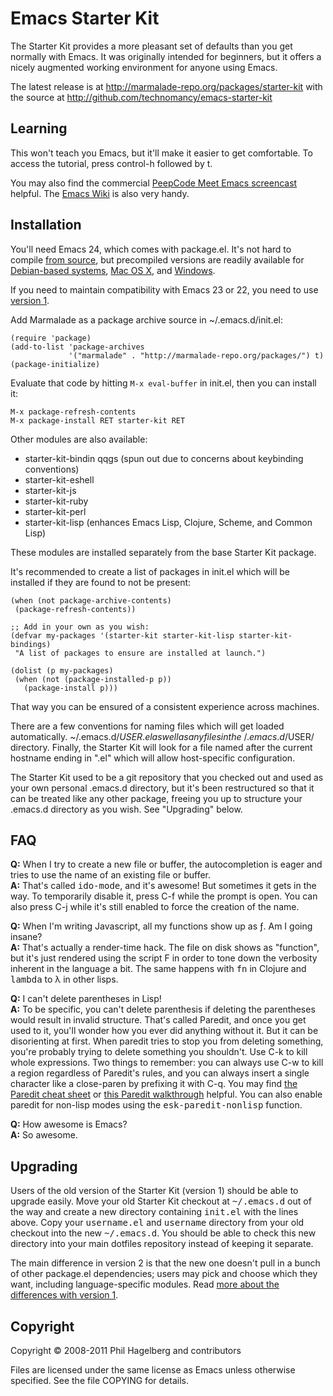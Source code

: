 # Emacs Starter Kit

The Starter Kit provides a more pleasant set of defaults than you get
normally with Emacs. It was originally intended for beginners, but it
offers a nicely augmented working environment for anyone using Emacs.

The latest release is at http://marmalade-repo.org/packages/starter-kit
with the source at http://github.com/technomancy/emacs-starter-kit

## Learning

This won't teach you Emacs, but it'll make it easier to get
comfortable. To access the tutorial, press control-h followed by t.

You may also find the commercial [PeepCode Meet Emacs
screencast](http://peepcode.com/products/meet-emacs) helpful. The
[Emacs Wiki](http://emacswiki.org) is also very handy.

## Installation

You'll need Emacs 24, which comes with package.el. It's not hard to
compile [from source](http://github.com/emacsmirror/emacs), but
precompiled versions are readily available for
[Debian-based systems](http://emacs.naquadah.org/),
[Mac OS X](http://emacsformacosx.com/builds), and
[Windows](http://code.google.com/p/emacs-for-windows/updates/list).

If you need to maintain compatibility with Emacs 23 or 22, you need to
use [version 1](https://github.com/technomancy/emacs-starter-kit/tree/master).

Add Marmalade as a package archive source in ~/.emacs.d/init.el:

```Lisp
(require 'package)
(add-to-list 'package-archives
             '("marmalade" . "http://marmalade-repo.org/packages/") t)
(package-initialize)
```

Evaluate that code by hitting `M-x eval-buffer` in init.el, then you
can install it:

    M-x package-refresh-contents
    M-x package-install RET starter-kit RET

Other modules are also available:

* starter-kit-bindin qqgs (spun out due to concerns about keybinding conventions)
* starter-kit-eshell
* starter-kit-js
* starter-kit-ruby
* starter-kit-perl
* starter-kit-lisp (enhances Emacs Lisp, Clojure, Scheme, and Common Lisp)

These modules are installed separately from the base Starter Kit package.

It's recommended to create a list of packages in init.el which will be
installed if they are found to not be present:

 ```Lisp
(when (not package-archive-contents)
  (package-refresh-contents))

;; Add in your own as you wish:
(defvar my-packages '(starter-kit starter-kit-lisp starter-kit-bindings)
  "A list of packages to ensure are installed at launch.")

(dolist (p my-packages)
  (when (not (package-installed-p p))
    (package-install p)))
```
That way you can be ensured of a consistent experience across machines.

There are a few conventions for naming files which will get loaded
automatically. ~/.emacs.d/$USER.el as well as any files in the
~/.emacs.d/$USER/ directory. Finally, the Starter Kit will look for a
file named after the current hostname ending in ".el" which will allow
host-specific configuration.

The Starter Kit used to be a git repository that you checked out and
used as your own personal .emacs.d directory, but it's been
restructured so that it can be treated like any other package, freeing
you up to structure your .emacs.d directory as you wish. See
"Upgrading" below.

## FAQ

**Q:** When I try to create a new file or buffer, the autocompletion is eager and tries to use the name of an existing file or buffer.  
**A:** That's called <tt>ido-mode</tt>, and it's awesome! But sometimes it
  gets in the way. To temporarily disable it, press C-f while the
  prompt is open. You can also press C-j while it's still enabled to
  force the creation of the name.

**Q:** When I'm writing Javascript, all my functions show up as ƒ. Am I going insane?  
**A:** That's actually a render-time hack. The file on disk shows as
  "function", but it's just rendered using the script F in order to
  tone down the verbosity inherent in the language a bit. The same
  happens with <tt>fn</tt> in Clojure and <tt>lambda</tt> to λ in
  other lisps.

**Q:** I can't delete parentheses in Lisp!  
**A:** To be specific, you can't delete parenthesis if deleting the
  parentheses would result in invalid structure. That's called
  Paredit, and once you get used to it, you'll wonder how you ever did
  anything without it. But it can be disorienting at first. When
  paredit tries to stop you from deleting something, you're probably
  trying to delete something you shouldn't. Use C-k to kill whole
  expressions. Two things to remember: you can always use C-w to kill
  a region regardless of Paredit's rules, and you can always insert a
  single character like a close-paren by prefixing it with C-q. You
  may find
  [the Paredit cheat sheet](http://www.emacswiki.org/emacs/PareditCheatsheet)
  or
  [this Paredit walkthrough](https://github.com/technomancy/paredit-screencast/blob/master/outline.markdown)
  helpful. You can also enable paredit for non-lisp modes using the
  <tt>esk-paredit-nonlisp</tt> function.

**Q:** How awesome is Emacs?  
**A:** So awesome.

## Upgrading

Users of the old version of the Starter Kit (version 1) should be able
to upgrade easily. Move your old Starter Kit checkout at
<tt>~/.emacs.d</tt> out of the way and create a new directory
containing <tt>init.el</tt> with the lines above. Copy your
<tt>username.el</tt> and <tt>username</tt> directory from your old
checkout into the new <tt>~/.emacs.d</tt>. You should be able to check
this new directory into your main dotfiles repository instead of
keeping it separate.

The main difference in version 2 is that the new one doesn't pull in a
bunch of other package.el dependencies; users may pick and choose
which they want, including language-specific modules. Read
[more about the differences with version 1](http://technomancy.us/153).

## Copyright

Copyright © 2008-2011 Phil Hagelberg and contributors

Files are licensed under the same license as Emacs unless otherwise
specified. See the file COPYING for details.
